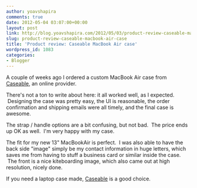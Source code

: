 ```yaml
---
author: yoavshapira
comments: true
date: 2012-05-04 03:07:00+00:00
layout: post
link: http://blog.yoavshapira.com/2012/05/03/product-review-caseable-macbook-air-case/
slug: product-review-caseable-macbook-air-case
title: 'Product review: Caseable MacBook Air case'
wordpress_id: 1083
categories:
- Blogger
---
```


A couple of weeks ago I ordered a custom MacBook Air case from [Caseable](http://www.caseable.com/), an online provider.  
  
There's not a ton to write about here: it all worked well, as I expected.  Designing the case was pretty easy, the UI is reasonable, the order confirmation and shipping emails were all timely, and the final case is awesome.  
  
The strap / handle options are a bit confusing, but not bad.  The price ends up OK as well.  I'm very happy with my case.  
  
The fit for my new 13" MacBookAir is perfect.  I was also able to have the back side "image" simply be my contact information in huge letters, which saves me from having to stuff a business card or similar inside the case.  The front is a nice kiteboarding image, which also came out at high resolution, nicely done.  
  
If you need a laptop case made, [Caseable](http://www.caseable.com/) is a good choice.  
  


